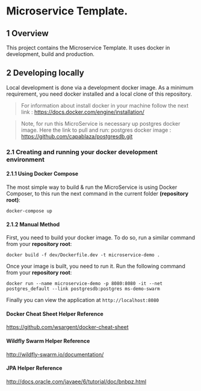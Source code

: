 
# Microservice Template.

## 1 Overview
This project contains the Microservice Template. It uses docker in development, build and production.

## 2 Developing locally 
Local development is done via a development docker image. As a minimum requirement, you need docker installed and a local clone of this repository.

> For information about install docker in your machine follow the next link :
> https://docs.docker.com/engine/installation/

> Note, for run this MicroService is necessary up postgres docker image. Here the link to pull and run:
> postgres docker image :  https://github.com/capablaza/postgresdb.git

### 2.1 Creating and running your docker development environment

#### 2.1.1 Using Docker Compose

The most simple way to build & run the MicroService is using Docker Composer, to this run the next command in the current folder **(repository root)**:

```docker-compose up```

#### 2.1.2 Manual Method

First, you need to build your docker image. To do so, run a similar command from your **repository root**:     

```docker build -f dev/Dockerfile.dev -t microservice-demo .```

Once your image is built, you need to run it. Run the following command from your **repository root**:  

```docker run --name microservice-demo -p 8080:8080 -it --net postgres_default --link postgresdb:postgres ms-demo-swarm```

Finally you can view the application at ```http://localhost:8080```  


#### Docker Cheat Sheet Helper Reference

https://github.com/wsargent/docker-cheat-sheet

#### Wildfly Swarm Helper Reference

http://wildfly-swarm.io/documentation/

#### JPA Helper Reference
http://docs.oracle.com/javaee/6/tutorial/doc/bnbpz.html